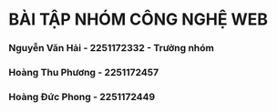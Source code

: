 # BÀI TẬP NHÓM CÔNG NGHỆ WEB
### Nguyễn Văn Hải     - 2251172332  - Trưởng nhóm
### Hoàng Thu Phương   - 2251172457
### Hoàng Đức Phong    - 2251172449

